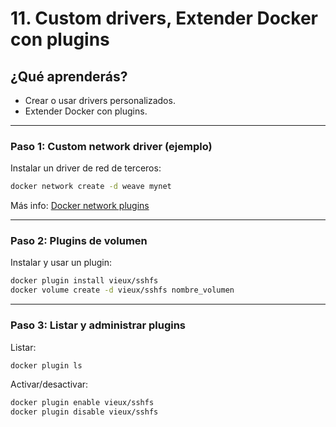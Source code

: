 # 11. Custom drivers, Extender Docker con plugins

## ¿Qué aprenderás?
- Crear o usar drivers personalizados.
- Extender Docker con plugins.

---

### Paso 1: Custom network driver (ejemplo)

Instalar un driver de red de terceros:
```bash
docker network create -d weave mynet
```
Más info: [Docker network plugins](https://docs.docker.com/network/plugins/)

---

### Paso 2: Plugins de volumen

Instalar y usar un plugin:
```bash
docker plugin install vieux/sshfs
docker volume create -d vieux/sshfs nombre_volumen
```

---

### Paso 3: Listar y administrar plugins

Listar:
```bash
docker plugin ls
```
Activar/desactivar:
```bash
docker plugin enable vieux/sshfs
docker plugin disable vieux/sshfs
```